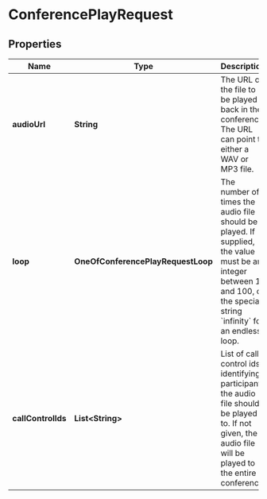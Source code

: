 # ConferencePlayRequest

## Properties
Name | Type | Description | Notes
------------ | ------------- | ------------- | -------------
**audioUrl** | **String** | The URL of the file to be played back in the conference. The URL can point to either a WAV or MP3 file. | 
**loop** | **OneOfConferencePlayRequestLoop** | The number of times the audio file should be played. If supplied, the value must be an integer between 1 and 100, or the special string &#x60;infinity&#x60; for an endless loop. |  [optional]
**callControlIds** | **List&lt;String&gt;** | List of call control ids identifying participants the audio file should be played to. If not given, the audio file will be played to the entire conference. |  [optional]
